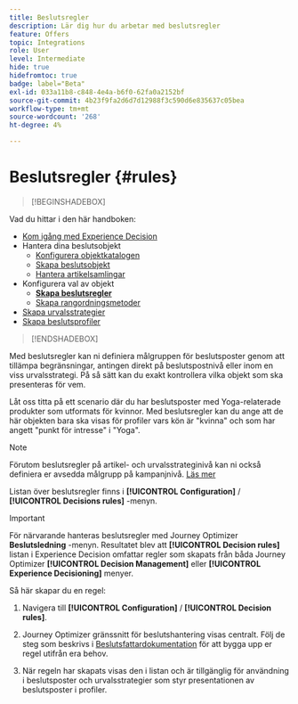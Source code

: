 ```yaml
---
title: Beslutsregler
description: Lär dig hur du arbetar med beslutsregler
feature: Offers
topic: Integrations
role: User
level: Intermediate
hide: true
hidefromtoc: true
badge: label="Beta"
exl-id: 033a11b8-c848-4e4a-b6f0-62fa0a2152bf
source-git-commit: 4b23f9fa2d6d7d12988f3c590d6e835637c05bea
workflow-type: tm+mt
source-wordcount: '268'
ht-degree: 4%

---
```


# Beslutsregler {#rules}

>[!BEGINSHADEBOX]

Vad du hittar i den här handboken:

* [Kom igång med Experience Decision](gs-experience-decisioning.md)
* Hantera dina beslutsobjekt
   * [Konfigurera objektkatalogen](catalogs.md)
   * [Skapa beslutsobjekt](items.md)
   * [Hantera artikelsamlingar](collections.md)
* Konfigurera val av objekt
   * **[Skapa beslutsregler](rules.md)**
   * [Skapa rangordningsmetoder](ranking.md)
* [Skapa urvalsstrategier](selection-strategies.md)
* [Skapa beslutsprofiler](create-decision.md)

>[!ENDSHADEBOX]

Med beslutsregler kan ni definiera målgruppen för beslutsposter genom att tillämpa begränsningar, antingen direkt på beslutspostnivå eller inom en viss urvalsstrategi. På så sätt kan du exakt kontrollera vilka objekt som ska presenteras för vem.

Låt oss titta på ett scenario där du har beslutsposter med Yoga-relaterade produkter som utformats för kvinnor. Med beslutsregler kan du ange att de här objekten bara ska visas för profiler vars kön är &quot;kvinna&quot; och som har angett &quot;punkt för intresse&quot; i &quot;Yoga&quot;.

>[!NOTE]
>
>Förutom beslutsregler på artikel- och urvalsstrateginivå kan ni också definiera er avsedda målgrupp på kampanjnivå. [Läs mer](../campaigns/create-campaign.md#audience)


Listan över beslutsregler finns i **[!UICONTROL Configuration]** / **[!UICONTROL Decisions rules]** -menyn.

<!--![](assets/decision-rules-list.png)-->

>[!IMPORTANT]
>
>För närvarande hanteras beslutsregler med Journey Optimizer **Beslutsledning** -menyn. Resultatet blev att **[!UICONTROL Decision rules]** listan i Experience Decision omfattar regler som skapats från båda Journey Optimizer **[!UICONTROL Decision Management]** eller **[!UICONTROL Experience Decisioning]** menyer.

Så här skapar du en regel:

1. Navigera till **[!UICONTROL Configuration]** / **[!UICONTROL Decision rules]**.
1. Journey Optimizer gränssnitt för beslutshantering visas centralt. Följ de steg som beskrivs i [Beslutsfattardokumentation](../offers/offer-library/creating-decision-rules.md) för att bygga upp er regel utifrån era behov.

1. När regeln har skapats visas den i listan och är tillgänglig för användning i beslutsposter och urvalsstrategier som styr presentationen av beslutsposter i profiler.
